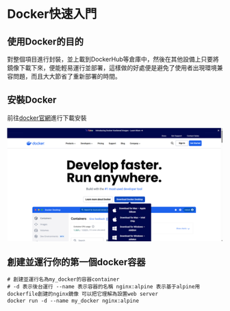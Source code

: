 # Docker快速入門

## 使用Docker的目的
對整個項目進行封裝，並上載到DockerHub等倉庫中，然後在其他設備上只要將鏡像下載下來，便能輕易運行並部署，這樣做的好處便是避免了使用者出現環境兼容問題，而且大大節省了重新部署的時間。

## 安裝Docker
前往[docker官網](https://www.docker.com/)進行下載安裝

![](images/docker_index.png)


## 創建並運行你的第一個docker容器
```
# 創建並運行名為my_docker的容器container
# -d 表示後台運行 --name 表示容器的名稱 nginx:alpine 表示基于alpine用dockerfile創建的nginx鏡像 可以把它理解為設置web server
docker run -d --name my_docker nginx:alpine
```

## 
